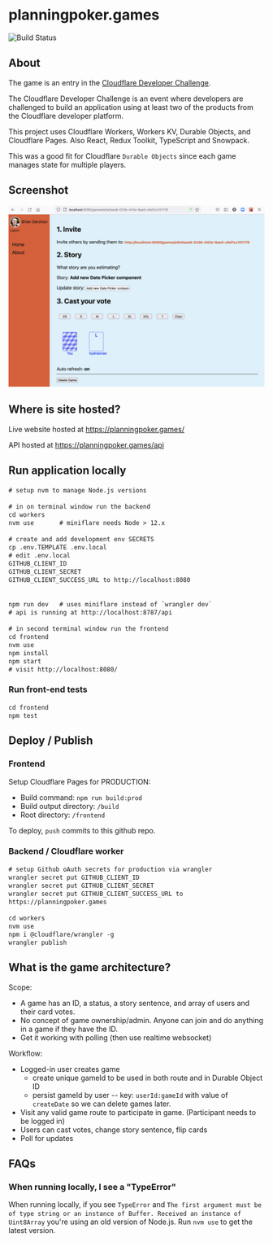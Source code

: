 # planningpoker.games

![Build Status](https://github.com/briangershon/planning-poker/workflows/Continuous%20Integration/badge.svg)

## About

The game is an entry in the [Cloudflare Developer Challenge](https://challenge.developers.cloudflare.com).

The Cloudflare Developer Challenge is an event where developers are challenged to build an application using at least two of the products from the Cloudflare developer platform.

This project uses Cloudflare Workers, Workers KV, Durable Objects, and Cloudflare Pages. Also React, Redux Toolkit, TypeScript and Snowpack.

This was a good fit for Cloudflare `Durable Objects` since each game manages state for multiple players.

## Screenshot

![Planning Poker screenshot](planning-poker-screenshot.png?raw=true)

## Where is site hosted?

Live website hosted at <https://planningpoker.games/>

API hosted at <https://planningpoker.games/api>

## Run application locally

    # setup nvm to manage Node.js versions

    # in on terminal window run the backend
    cd workers
    nvm use       # miniflare needs Node > 12.x

    # create and add development env SECRETS
    cp .env.TEMPLATE .env.local
    # edit .env.local
    GITHUB_CLIENT_ID
    GITHUB_CLIENT_SECRET
    GITHUB_CLIENT_SUCCESS_URL to http://localhost:8080


    npm run dev   # uses miniflare instead of `wrangler dev`
    # api is running at http://localhost:8787/api

    # in second terminal window run the frontend
    cd frontend
    nvm use
    npm install
    npm start
    # visit http://localhost:8080/

### Run front-end tests

    cd frontend
    npm test

## Deploy / Publish

### Frontend

Setup Cloudflare Pages for PRODUCTION:

* Build command: `npm run build:prod`
* Build output directory: `/build`
* Root directory: `/frontend`

To deploy, `push` commits to this github repo.

### Backend / Cloudflare worker

    # setup Github oAuth secrets for production via wrangler
    wrangler secret put GITHUB_CLIENT_ID
    wrangler secret put GITHUB_CLIENT_SECRET
    wrangler secret put GITHUB_CLIENT_SUCCESS_URL to https://planningpoker.games

    cd workers
    nvm use
    npm i @cloudflare/wrangler -g
    wrangler publish

## What is the game architecture?

Scope:

- A game has an ID, a status, a story sentence, and array of users and their card votes.
- No concept of game ownership/admin. Anyone can join and do anything in a game if they have the ID.
- Get it working with polling (then use realtime websocket)

Workflow:

- Logged-in user creates game
  - create unique gameId to be used in both route and in Durable Object ID
  - persist gameId by user -- key: `userId:gameId` with value of `createDate` so we can delete games later.
- Visit any valid game route to participate in game. (Participant needs to be logged in)
- Users can cast votes, change story sentence, flip cards
- Poll for updates

## FAQs

### When running locally, I see a "TypeError"

When running locally, if you see `TypeError` and `The first argument must be of type string or an instance of Buffer. Received an instance of Uint8Array` you're using an old version of Node.js. Run `nvm use` to get the latest version.
